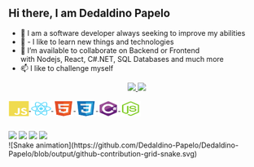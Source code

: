 ## Hi there, I am Dedaldino Papelo

- 👀 I am a software developer always seeking to improve my abilities
- 🌱 - I like to learn new things and technologies
- 💞️ I’m available to collaborate on Backend or Frontend <br>    with Nodejs, React, C#.NET, SQL Databases and much more
- 📫 I like to challenge myself

<div align="center">
  <a href="https://github.com/Dedaldino-Papelo">
  <img height="165rem" src="https://github-readme-stats.vercel.app/api?username=Dedaldino-Papelo&show_icons=true&theme=dracula&include_all_commits=true&count_private=true"/>
  <img height="165rem" src="https://github-readme-stats.vercel.app/api/top-langs/?username=Dedaldino-Papelo&layout=compact&langs_count=7&theme=dracula"/>
</div>
  
  <div style="display: inline_block"><br>
  <img align="center" alt="Deda-Js" height="30" width="40" src="https://raw.githubusercontent.com/devicons/devicon/master/icons/javascript/javascript-plain.svg">
  <img align="center" alt="Deda-React" height="30" width="40" src="https://raw.githubusercontent.com/devicons/devicon/master/icons/react/react-original.svg">
  <img align="center" alt="Deda-HTML" height="30" width="40" src="https://raw.githubusercontent.com/devicons/devicon/master/icons/html5/html5-original.svg">
  <img align="center" alt="Deda-CSS" height="30" width="40" src="https://raw.githubusercontent.com/devicons/devicon/master/icons/css3/css3-original.svg">
  <img align="center" alt="Deda-Csharp" height="30" width="40" src="https://raw.githubusercontent.com/devicons/devicon/master/icons/csharp/csharp-original.svg">
  <img align="center" alt="Deda-Nodejs" height="30" width="40" src="https://raw.githubusercontent.com/devicons/devicon/master/icons/nodejs/nodejs-original.svg">   
</div>
  
  ##
  
  <div>
  <a href="https://instagram.com/youngdeda" target="_blank"><img src="https://img.shields.io/badge/-Instagram-%23E4405F?style=for-the-badge&logo=instagram&logoColor=white" target="_blank"></a>
 <a href="https://discord.gg/Dedaldino Papelo#9865" target="_blank"><img src="https://img.shields.io/badge/Discord-7289DA?style=for-the-badge&logo=discord&logoColor=white" target="_blank"></a> 
  <a href = "mailto:kelsonpapelo18@gmail.com"><img src="https://img.shields.io/badge/-Gmail-%23333?style=for-the-badge&logo=gmail&logoColor=white" target="_blank"></a>
  <a href="https://www.linkedin.com/in/dedaldino-papelo" target="_blank"><img src="https://img.shields.io/badge/-LinkedIn-%230077B5?style=for-the-badge&logo=linkedin&logoColor=white" target="_blank"></a> 
  </div>
 ![Snake animation](https://github.com/Dedaldino-Papelo/Dedaldino-Papelo/blob/output/github-contribution-grid-snake.svg)
